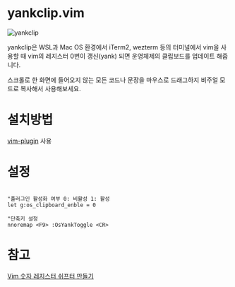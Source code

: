 # yankclip.vim
![yankclip](https://user-images.githubusercontent.com/29521447/202831340-3574ec2f-17dd-4eea-8439-1ffe7ec9b6c9.gif)

yankclip은 WSL과 Mac OS 환경에서 iTerm2, wezterm 등의 터미널에서 vim을 사용할 때 vim의 레지스터 0번이 갱신(yank) 되면 운영체제의 클립보드를 업데이트 해줍니다.

스크롤로 한 화면에 들어오지 않는 모든 코드나 문장을 마우스로 드래그하지 비주얼 모드로 복사해서 사용해보세요.

# 설치방법
[vim-plugin](https://github.com/junegunn/vim-plug) 사용

# 설정
```vim

"플러그인 활성화 여부 0: 비활성 1: 활성
let g:os_clipboard_enble = 0

"단축키 설정 
nnoremap <F9> :OsYankToggle <CR>

```

# 참고
[Vim 숫자 레지스터 쉬프터 만들기](https://johngrib.github.io/wiki/vim/numbered-register-shift/)

